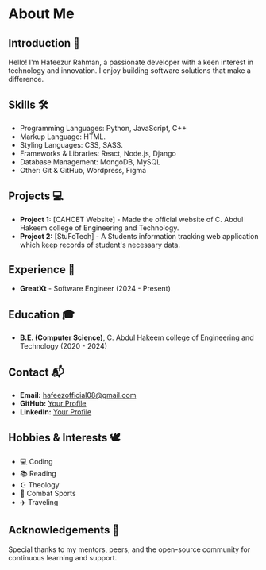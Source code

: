 
# About Me



## Introduction 🚀
Hello! I'm Hafeezur Rahman, a passionate developer with a keen interest in technology and innovation. I enjoy building software solutions that make a difference.

## Skills  🛠️
- Programming Languages: Python, JavaScript, C++
- Markup Language: HTML.
- Styling Languages: CSS, SASS.
- Frameworks & Libraries: React, Node.js, Django
- Database Management: MongoDB, MySQL
- Other: Git & GitHub, Wordpress, Figma

## Projects 💻
- **Project 1:** [CAHCET Website] - Made the official website of C. Abdul Hakeem college of Engineering and Technology.
- **Project 2:** [StuFoTech] - A Students information tracking web application which keep records of student's necessary data.


## Experience 🏢
- **GreatXt** - Software Engineer (2024 - Present)


## Education 🎓
- **B.E. (Computer Science)**,  C. Abdul Hakeem college of Engineering and Technology (2020 - 2024)

## Contact 📬
- **Email:** hafeezofficial08@gmail.com
- **GitHub:** [Your Profile](https://github.com/your-username)
- **LinkedIn:** [Your Profile](https://linkedin.com/in/your-username)

## Hobbies & Interests 🕊️
- 💻 Coding
- 📚 Reading
- ☪️ Theology
- 🥊 Combat Sports
- ✈️ Traveling
  

## Acknowledgements 🤝
Special thanks to my mentors, peers, and the open-source community for continuous learning and support.

